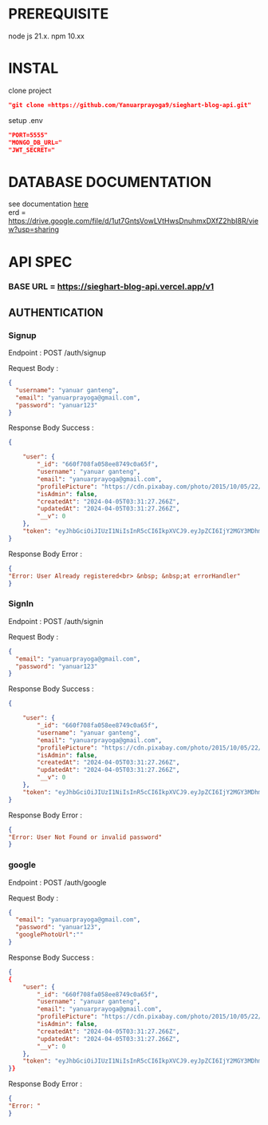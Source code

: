 # PREREQUISITE 
node js 21.x.
npm 10.xx


# INSTAL
clone project
```json
"git clone =https://github.com/Yanuarprayoga9/sieghart-blog-api.git"
```
setup .env
```json
"PORT=5555"
"MONGO_DB_URL="
"JWT_SECRET="
```


# DATABASE DOCUMENTATION
see documentation [here](database.md)<br />
erd = https://drive.google.com/file/d/1ut7GntsVowLVtHwsDnuhmxDXfZ2hbI8R/view?usp=sharing



# API SPEC
### BASE URL = https://sieghart-blog-api.vercel.app/v1

## AUTHENTICATION

### Signup 

Endpoint : POST /auth/signup

Request Body :

```json
{
  "username": "yanuar ganteng",
  "email": "yanuarprayoga@gmail.com",
  "password": "yanuar123"
}
```

Response Body Success :

```json
{

    "user": {
        "_id": "660f708fa058ee8749c0a65f",
        "username": "yanuar ganteng",
        "email": "yanuarprayoga@gmail.com",
        "profilePicture": "https://cdn.pixabay.com/photo/2015/10/05/22/37/blank-profile-picture-973460_960_720.png",
        "isAdmin": false,
        "createdAt": "2024-04-05T03:31:27.266Z",
        "updatedAt": "2024-04-05T03:31:27.266Z",
        "__v": 0
    },
    "token": "eyJhbGciOiJIUzI1NiIsInR5cCI6IkpXVCJ9.eyJpZCI6IjY2MGY3MDhmYTA1OGVlODc0OWMwYTY1ZiIsImlzQWRtaW4iOmZhbHNlLCJpYXQiOjE3MTIyODkxMDF9.qTZTyeAK6DEjCmekBEU2_n7Kg5JmW_pGS1l3e-gR0Zg"
}
```

Response Body Error :

```json
{
"Error: User Already registered<br> &nbsp; &nbsp;at errorHandler"
}
```


### SignIn 


Endpoint : POST /auth/signin

Request Body :

```json
{
  "email": "yanuarprayoga@gmail.com",
  "password": "yanuar123"
}
```

Response Body Success :

```json
{

    "user": {
        "_id": "660f708fa058ee8749c0a65f",
        "username": "yanuar ganteng",
        "email": "yanuarprayoga@gmail.com",
        "profilePicture": "https://cdn.pixabay.com/photo/2015/10/05/22/37/blank-profile-picture-973460_960_720.png",
        "isAdmin": false,
        "createdAt": "2024-04-05T03:31:27.266Z",
        "updatedAt": "2024-04-05T03:31:27.266Z",
        "__v": 0
    },
    "token": "eyJhbGciOiJIUzI1NiIsInR5cCI6IkpXVCJ9.eyJpZCI6IjY2MGY3MDhmYTA1OGVlODc0OWMwYTY1ZiIsImlzQWRtaW4iOmZhbHNlLCJpYXQiOjE3MTIyODkxMDF9.qTZTyeAK6DEjCmekBEU2_n7Kg5JmW_pGS1l3e-gR0Zg"
}
```

Response Body Error :

```json
{
"Error: User Not Found or invalid password"
}
```

### google 


Endpoint : POST /auth/google

Request Body :

```json
{
  "email": "yanuarprayoga@gmail.com",
  "password": "yanuar123",
  "googlePhotoUrl":""
}
```

Response Body Success :

```json
{
{
    "user": {
        "_id": "660f708fa058ee8749c0a65f",
        "username": "yanuar ganteng",
        "email": "yanuarprayoga@gmail.com",
        "profilePicture": "https://cdn.pixabay.com/photo/2015/10/05/22/37/blank-profile-picture-973460_960_720.png",
        "isAdmin": false,
        "createdAt": "2024-04-05T03:31:27.266Z",
        "updatedAt": "2024-04-05T03:31:27.266Z",
        "__v": 0
    },
    "token": "eyJhbGciOiJIUzI1NiIsInR5cCI6IkpXVCJ9.eyJpZCI6IjY2MGY3MDhmYTA1OGVlODc0OWMwYTY1ZiIsImlzQWRtaW4iOmZhbHNlLCJpYXQiOjE3MTIyODkxMDF9.qTZTyeAK6DEjCmekBEU2_n7Kg5JmW_pGS1l3e-gR0Zg"
}}
```

Response Body Error :

```json
{
"Error: "
}
```
